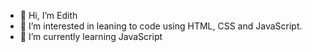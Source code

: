 - 👋 Hi, I’m Edith
- 👀 I’m interested in leaning to code using HTML, CSS and JavaScript.
- 🌱 I’m currently learning JavaScript


<!---
editfull/editfull is a ✨ special ✨ repository because its `README.md` (this file) appears on your GitHub profile.
You can click the Preview link to take a look at your changes.
--->
